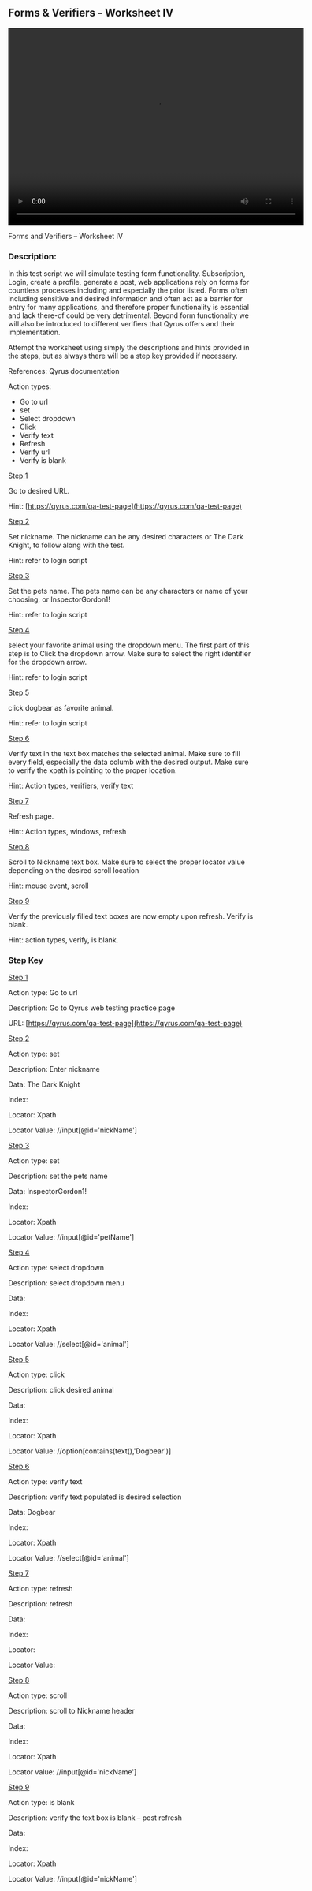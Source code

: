 ## Forms & Verifiers - Worksheet IV

<video width="600px" height="400px" controls>
  <source src="https://dmdug58z0ycm2.cloudfront.net/production/pub-site/Web/Clip11-worksheet4.mp4" type="video/mp4">
</video>

Forms and Verifiers – Worksheet IV

### Description:

In this test script we will simulate testing form functionality. Subscription, Login, create a profile, generate a post, web applications rely on forms for countless processes including and especially the prior listed. Forms often including sensitive and desired information and often act as a barrier for entry for many applications, and therefore proper functionality is essential and lack there-of could be very detrimental. Beyond form functionality we will also be introduced to different verifiers that Qyrus offers and their implementation.

Attempt the worksheet using simply the descriptions and hints provided in the steps, but as always there will be a step key provided if necessary.

References: Qyrus documentation

Action types:

- Go to url
- set
- Select dropdown
- Click
- Verify text
- Refresh
- Verify url
- Verify is blank

<u> Step 1 </u>

Go to desired URL.

Hint: [https://qyrus.com/qa-test-page](https://qyrus.com/qa-test-page)

<u> Step 2 </u>

Set nickname. The nickname can be any desired characters or The Dark Knight, to follow along with the test.

Hint: refer to login script

<u> Step 3 </u>

Set the pets name. The pets name can be any characters or name of your choosing, or InspectorGordon1!

Hint: refer to login script

<u> Step 4 </u>

select your favorite animal using the dropdown menu. The first part of this step is to Click the dropdown arrow. Make sure to select the right identifier for the dropdown arrow.

Hint: refer to login script

<u> Step 5 </u>

click dogbear as favorite animal.

Hint: refer to login script

<u> Step 6 </u>

Verify text in the text box matches the selected animal. Make sure to fill every field, especially the data columb with the desired output. Make sure to verify the xpath is pointing to the proper location.

Hint: Action types, verifiers, verify text

<u> Step 7 </u>

Refresh page.

Hint: Action types, windows, refresh

<u> Step 8 </u>

Scroll to Nickname text box. Make sure to select the proper locator value depending on the desired scroll location

Hint: mouse event, scroll

<u> Step 9 </u>

Verify the previously filled text boxes are now empty upon refresh. Verify is blank.

Hint: action types, verify, is blank.

### Step Key

<u> Step 1 </u>

Action type: Go to url

Description: Go to Qyrus web testing practice page

URL: [https://qyrus.com/qa-test-page](https://qyrus.com/qa-test-page)

<u> Step 2 </u>

Action type: set

Description: Enter nickname

Data: The Dark Knight

Index:

Locator: Xpath

Locator Value: //input[@id=&#39;nickName&#39;]

<u> Step 3 </u>

Action type: set

Description: set the pets name

Data: InspectorGordon1!

Index:

Locator: Xpath

Locator Value: //input[@id=&#39;petName&#39;]

<u> Step 4 </u>

Action type: select dropdown

Description: select dropdown menu

Data:

Index:

Locator: Xpath

Locator Value: //select[@id=&#39;animal&#39;]

<u> Step 5 </u>

Action type: click

Description: click desired animal

Data:

Index:

Locator: Xpath

Locator Value: //option[contains(text(),&#39;Dogbear&#39;)]

<u> Step 6 </u>

Action type: verify text

Description: verify text populated is desired selection

Data: Dogbear

Index:

Locator: Xpath

Locator Value: //select[@id=&#39;animal&#39;]

<u> Step 7 </u>

Action type: refresh

Description: refresh

Data:

Index:

Locator:

Locator Value:

<u> Step 8 </u>

Action type: scroll

Description: scroll to Nickname header

Data:

Index:

Locator: Xpath

Locator value: //input[@id=&#39;nickName&#39;]

<u> Step 9 </u>

Action type: is blank

Description: verify the text box is blank – post refresh

Data:

Index:

Locator: Xpath

Locator Value: //input[@id=&#39;nickName&#39;]